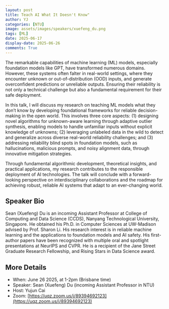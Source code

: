 ```yaml
---
layout: post
title: Teach AI What It Doesn't Know"
author: YJ
categories: [NTU]
image: assets/images/speakers/xuefeng_du.png
tags: [ML]
date: 2025-06-17
display-date: 2025-06-26
comments: True
---
```

The remarkable capabilities of machine learning (ML) models, especially foundation models like GPT, have transformed numerous domains. However, these systems often falter in real-world settings, where they encounter unknown or out-of-distribution (OOD) inputs, and generate overconfident predictions or unreliable outputs. Ensuring their reliability is not only a technical challenge but also a fundamental requirement for their safe deployment.

In this talk, I will discuss my research on teaching ML models what they don’t know by developing foundational frameworks for reliable decision-making in the open world. This involves three core aspects: (1) designing novel algorithms for unknown-aware learning through adaptive outlier synthesis, enabling models to handle unfamiliar inputs without explicit knowledge of unknowns; (2) leveraging unlabeled data in the wild to detect and generalize across diverse real-world reliability challenges; and (3) addressing reliability blind spots in foundation models, such as hallucinations, malicious prompts, and noisy alignment data, through innovative mitigation strategies.

Through fundamental algorithmic development, theoretical insights, and practical applications, my research contributes to the responsible deployment of AI technologies. The talk will conclude with a forward-looking perspective on interdisciplinary collaborations and the roadmap for achieving robust, reliable AI systems that adapt to an ever-changing world.


## Speaker Bio

Sean (Xuefeng) Du is an incoming Assistant Professor at College of Computing and Data Science (CCDS), Nanyang Technological University, Singapore. He obtained his Ph.D. in Computer Sciences at UW-Madison advised by Prof. Sharon Li. His research interest is in reliable machine learning and the applications to foundation models and AI safety. His first-author papers have been recognized with multiple oral and spotlight presentations at NeurIPS and CVPR. He is a recipient of the Jane Street Graduate Research Fellowship, and Rising Stars in Data Science award. 


## More Details

- When: June 26 2025, at 1-2pm (Brisbane time)
- Speaker: Sean (Xuefeng) Du (incoming Assistant Professor in NTU)
- Host: Yujun Cai
- Zoom: [https://uqz.zoom.us/j/89394692123](https://uqz.zoom.us/j/89394692123) 
